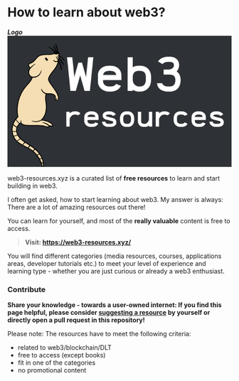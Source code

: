 # How to learn about web3?

**_Logo_**
![logo](images/logo.png)

web3-resources.xyz is a curated list of **free resources** to learn and start building in web3.

I often get asked, how to start learning about web3. My answer is always: There are a lot of amazing resources out there!

You can learn for yourself, and most of the **really valuable** content is free to access.

> **Visit: https://web3-resources.xyz/**

You will find different categories (media resources, courses, applications areas, developer tutorials etc.) to meet your level of experience and learning type - whether you are just curious or already a web3 enthusiast.

### Contribute

**Share your knowledge - towards a user-owned internet: If you find this page helpful, please consider [suggesting a resource](https://web3-resources.xyz/add.html) by yourself or directly open a pull request in this repository!**

Please note: The resources have to meet the following criteria:

- related to web3/blockchain/DLT
- free to access (except books)
- fit in one of the categories
- no promotional content
